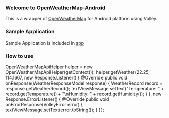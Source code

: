 ### Welcome to OpenWeatherMap-Android 
This is a wrapper of [OpenWeatherMap](http://openweathermap.org) for Android platform using Volley.

### Sample Application
Sample Application is included in [app](https://github.com/seventhmoon/OpenWeatherMap-Android/tree/master/app)
	
### How to use
  OpenWeatherMapApiHelper helper = new OpenWeatherMapApiHelper(getContext());
        helper.getWeather(22.25, 114.1667, new Response.Listener<WeatherResponseModel>() {
            @Override
            public void onResponse(WeatherResponseModel response) {
                WeatherRecord record = response.getWeatherRecord();
                textViewMessage.setText("Temperature: " + record.getTemperature() + "\nHumidity: " + record.getHumidity());
            }
        }, new Response.ErrorListener() {
            @Override
            public void onErrorResponse(VolleyError error) {
                textViewMessage.setText(error.toString());
            }
        });
